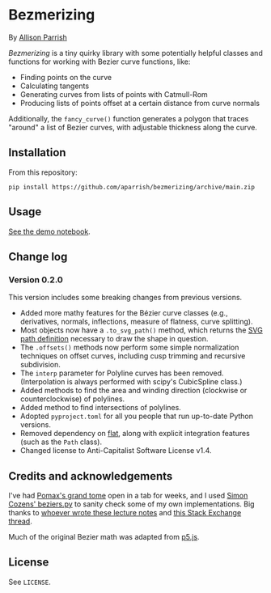 # Bezmerizing

By [Allison Parrish](https://www.decontextualize.com/)

*Bezmerizing* is a tiny quirky library with some potentially helpful classes
and functions for working with Bezier curve functions, like:

* Finding points on the curve
* Calculating tangents
* Generating curves from lists of points with Catmull-Rom
* Producing lists of points offset at a certain distance from curve normals

Additionally, the `fancy_curve()` function generates a polygon that traces
"around" a list of Bezier curves, with adjustable thickness along the curve.

## Installation

From this repository:

    pip install https://github.com/aparrish/bezmerizing/archive/main.zip

## Usage

[See the demo notebook](demo.ipynb).

## Change log

### Version 0.2.0

This version includes some breaking changes from previous versions.

* Added more mathy features for the Bézier curve classes (e.g., derivatives,
  normals, inflections, measure of flatness, curve splitting).
* Most objects now have a `.to_svg_path()` method, which returns the [SVG path
  definition](https://developer.mozilla.org/en-US/docs/Web/SVG/Attribute/d)
  necessary to draw the shape in question.
* The `.offsets()` methods now perform some simple normalization techniques on
  offset curves, including cusp trimming and recursive subdivision.
* The `interp` parameter for Polyline curves has been removed. (Interpolation is
  always performed with scipy's CubicSpline class.)
* Added methods to find the area and winding direction (clockwise or
  counterclockwise) of polylines.
* Added method to find intersections of polylines.
* Adopted `pyproject.toml` for all you people that run up-to-date Python
  versions.
* Removed dependency on [flat](https://github.com/xxyxyz/flat/), along with
  explicit integration features (such as the `Path` class).
* Changed license to Anti-Capitalist Software License v1.4.

## Credits and acknowledgements

I've had [Pomax's grand tome](https://pomax.github.io/bezierinfo/) open in a
tab for weeks, and I used [Simon Cozens'
beziers.py](https://github.com/simoncozens/beziers.py) to sanity check some of
my own implementations. Big thanks to [whoever wrote these lecture
notes](https://www.clear.rice.edu/comp360/lectures/old/SubdivisionTextNew.pdf)
and [this Stack Exchange
thread](https://math.stackexchange.com/questions/1952351/bezier-offset-self-intersections).

Much of the original Bezier math was adapted from
[p5.js](https://github.com/processing/p5.js/blob/0.6.1/src/core/curves.js).

## License

See `LICENSE`.

